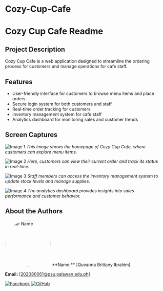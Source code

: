 # Cozy-Cup-Cafe
# Cozy Cup Cafe Readme

## Project Description
Cozy Cup Cafe is a web application designed to streamline the ordering process for customers and manage operations for cafe staff.

## Features
- User-friendly interface for customers to browse menu items and place orders
- Secure login system for both customers and staff
- Real-time order tracking for customers
- Inventory management system for cafe staff
- Analytics dashboard for monitoring sales and customer trends

## Screen Captures
![Image 1](image1.png)
*This image shows the homepage of Cozy Cup Cafe, where customers can explore menu items.*

![Image 2](image2.png)
*Here, customers can view their current order and track its status in real-time.*

![Image 3](image3.png)
*Staff members can access the inventory management system to update stock levels and manage supplies.*

![Image 4](image4.png)
*The analytics dashboard provides insights into sales performance and customer behavior.*

## About the Authors
<img src="your_image_link_here" alt="Your Name" width="150" style="border-radius: 50%">
**Name:** [Queanna Brittany Ibrahim]

**Email:** [202080061@psu.palawan.edu.ph]

[![Facebook](facebook_icon_link_here)](https://www.facebook.com/iamqueannab?mibextid=JRoKGi)
[![GitHub](github_icon_link_here)](https://github.com/queanna20)
